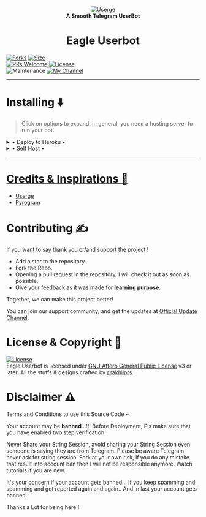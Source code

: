 <p align="center">
    <a href="https://github.com/akhilprs/EagleUserbot">
        <img src="https://te.legra.ph/file/543a358625382cc27fd2b.jpg" alt="Userge">
    </a>
    <br>
    <b>A Smooth Telegram UserBot</b>

<h1 align="center">
  <b>Eagle Userbot </b>
</h1>


[![Forks](https://img.shields.io/github/forks/EagleUBTG/EagleUserbot?style=flat-square&color=orange)](https://github.com/EagleUBTG/EagleUserbot/fork)
[![Size](https://img.shields.io/github/repo-size/EagleUBTG/EagleUserbot?style=flat-square&color=green)](https://github.com/EagleUBTG/EagleUserbot/size)   
[![PRs Welcome](https://img.shields.io/badge/PRs-welcome-brightgreen.svg?style=flat-square)](https://makeapullrequest.com)
[![License](https://img.shields.io/badge/License-AGPL-blue)](https://github.com/EagleUBTG/EagleUserbot/blob/main/LICENSE)   
![Maintenance](https://img.shields.io/badge/Maintained%3F-yes-green?&style=flat-square)
[![My Channel](https://img.shields.io/badge/Telegram-Personal%20Channel-informational)](https://telegram.dog/akhilprs)

------

# Installing ⬇️

> Click on options to expand. In general, you need a hosting server to run your bot.

<details>

  <summary> • Deploy to Heroku • </summary>

<h4> The easiest and most convenient way of hosting a bot in Telegram.</h4>

[![Deploy To Heroku](https://www.herokucdn.com/deploy/button.svg)](https://heroku.com/deploy) 

</details>

<details>

  <summary> • Self Host • </summary>

<h4> You can self host your Eagle Userbot. Get a VPS or local server to run the command and follow the steps.</h4>

<p align="left"><a href="https://telegra.ph/How-to-Self-Host-Eagle-Userbot-06-19"><img src="https://img.shields.io/badge/Read%20Quick%20Guide-blue?style=for-the-badge&logo=none" width="150""/</a>  </p>

</details>

--------

# Credits & Inspirations 📝

- [Userge](https://github.com/UsergeTeam/Userge)
- [Pyrogram](https://github.com/Pyrogram/Pyrogram)

# Contributing ✍️

If you want to say thank you or/and support the project !

- Add a star to the repository.
- Fork the Repo.
- Opening a pull request in the repository, I will check it out as soon as possible.
- Give your feedback as it was made for **learning purpose**.

Together, we can make this project better!

You can join our support community, and get the updates at [Official Update Channel](https://telegram.dog/EAGLEUB).

# License & Copyright 🔐

[![License](https://www.gnu.org/graphics/agplv3-155x51.png)](LICENSE)   
Eagle Userbot is licensed under [GNU Affero General Public License](https://www.gnu.org/licenses/agpl-3.0.en.html) v3 or later.
All the stuffs & designs crafted by [@akhilprs](https://github.com/akhilprs).

# Disclaimer ⚠️

 Terms and Conditions to use this Source Code ~
      
 Your account may be **banned**...!!!
 Before Deployment, Pls make sure that you have 
 enabled two step verification. 

 Never Share your String Session, 
 avoid sharing your String Session even someone is saying 
 they are from Telegram. 
 Please be aware Telegram never ask for string session.
 Fork at your own risk, 
 if you do any mistake that result into account ban then 
 I will not be responsible anymore. Watch tutorials if you are new.
 
 It's your concern if your account gets banned...
 If you keep spamming and spamming and got reported again and again..
 And in last your account gets banned. 
 
 Thanks a Lot for being here !


